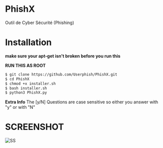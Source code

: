 # PhishX
Outil de Cyber Sécurité (Phishing)


# Installation

**make sure your apt-get isn't broken before you run this**

**RUN THIS AS ROOT**
```bash
$ git clone https://github.com/Userphish/PhishX.git
$ cd PhishX 
$ chmod +x installer.sh
$ bash installer.sh
$ python3 PhishX.py
```
**Extra Info**
The [y/N] Questions are case sensitive so either you answer with "y" or with "N"
# SCREENSHOT
![SS](https://raw.githubusercontent.com/WeebSec/PhishX/master/img/Screenshot%20from%202018-09-28%2016-39-25.png)
